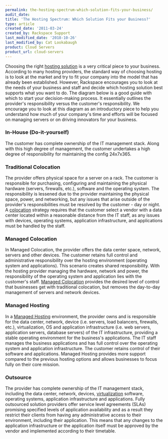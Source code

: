 ```yaml
---
permalink: the-hosting-spectrum-which-solution-fits-your-business/
audit_date:
title: 'The Hosting Spectrum: Which Solution Fits your Business?'
type: article
created_date: '2011-03-24'
created_by: Rackspace Support
last_modified_date: '2018-10-26'
last_modified_by: Cat Lookabaugh
product: Cloud Servers
product_url: cloud-servers
---
```


Choosing the right [hosting
solution](http://www.rackspace.com/hosting_solutions.php) is a very
critical piece to your business. According to many hosting providers,
the standard way of choosing hosting is to look at the market and try to
fit your company into the model that has already been established.
However, Rackspace encourages you to look at the needs of your business
and staff and decide which hosting solution best supports what you want
to do.   The diagram below is a good guide with which to start your
decision-making process. It essentially outlines the provider's
responsibility versus the customer's responsibility. We encourage you to
look at this diagram as an introductory piece to help you understand how
much of your company's time and efforts will be focused on managing
servers or on driving innovators for your business.

### In-House (Do-it-yourself)

The customer has complete ownership of the IT management stack. Along
with this high degree of management, the customer undertakes a high
degree of responsibility for maintaining the config 24x7x365.

### Traditional Colocation

The provider offers physical space for a server on a rack. The customer
is responsible for purchasing, configuring and maintaining the physical
hardware (servers, firewalls, etc.), software and the operating system.
The responsibility is lessened due to the provider maintaining the
physical space, power, and networking, but any issues that arise outside
of the provider's responsibilities must be resolved by the customer - day
or night. A
[colocation](http://www.rackspace.com/managed_hosting/managed_colocation/index.php)
strategy requires that the customer select a vendor with a data center
located within a reasonable distance from the IT staff, as any issues
with devices, operating systems, application infrastructure, and
applications must be handled by the staff.

### Managed Colocation

In Managed Colocation, the provider offers the data center space,
network, servers and other devices. The customer retains full control
and administrative responsibility over the hosting environment
(operating system and applications). This scenario creates shared
responsibility. With the hosting provider managing the hardware, network
and power, the responsibility of the operating system and application
lies with the customer's staff. [Managed
Colocation](http://www.rackspace.com/managed_hosting/managed_colocation/index.php)
provides the desired level of control that businesses get with
traditional colocation, but removes the day-to-day management of servers
and network devices.

### Managed Hosting

In a [Managed
Hosting](http://www.rackspace.com/managed_hosting/index.php)
environment, the provider owns and is responsible for the data center,
network, device (i.e. servers, load balancers, firewalls, etc.),
virtualization, OS and application infrastructure (i.e. web servers,
application servers, database servers) of the IT infrastructure,
providing a stable operating environment for the business's
applications. The IT staff manages the business applications and has
full control over the operating system and application infrastructure.
The customer retains control of their software and applications. Managed
Hosting provides more support compared to the previous hosting options
and allows businesses to focus fully on their core mission.

### Outsource

The provider has complete ownership of the IT management stack,
including the data center, network, devices,
[virtualization](http://www.rackspace.com/managed_hosting/private_cloud/index.php)
software, operating systems, application infrastructure and
applications. Fully outsourced solution providers offer service level
agreements (SLAs) promising specified levels of application availability
and as a result they restrict their clients from having any
administrative access to their environment, including their application.
This means that any changes to the application infrastructure or the
application itself must be approved by the vendor and implemented
according to their timetable.
